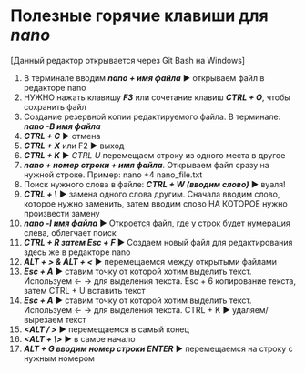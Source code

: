 # Полезные горячие клавиши для ***nano*** 
[Данный редактор открывается через Git Bash на Windows]
1) В терминале вводим ***nano + имя файла*** ► открываем файл в редакторе nano
2) НУЖНО нажать клавишу ***F3*** или сочетание клавиш ***CTRL + O***, чтобы сохранить файл
3) Создание резервной копии редактируемого файла. В терминале: ***nano -B имя файла***
4) ***CTRL + C*** ► отмена
5) ***CTRL + X*** или F2 ► выход
6) ***CTRL + K*** ► *CTRL U* перемещаем строку из одного места в другое
7) ***nano + номер строки + имя файла***. Открываем файл сразу на нужной строке. Пример: nano +4 nano_file.txt
8) Поиск нужного слова в файле: ***CTRL + W (вводим слово)*** ► вуаля!
9) ***CTRL + \\*** ► замена одного слова другим. Сначала вводим слово, которое нужно заменить, затем вводим слово НА КОТОРОЕ нужно произвести замену
10) ***nano -l имя файла*** ► Откроется файл, где у строк будет нумерация слева, облегчает поиск 
11) ***CTRL + R затем Esc + F*** ► Создаем новый файл для редактирования здесь же в редакторе nano
12) ***ALT + > & ALT + <*** ► перемещаемся между открытыми файлами
13) ***Esc + A*** ► ставим точку от которой хотим выделить текст. Используем ← → для выделения текста. Esc + 6 копирование текста, затем CTRL + U вставить текст
14) ***Esc + A*** ► ставим точку от которой хотим выделить текст. Используем ← → для выделения текста. CTRL + K ► удаляем/вырезаем текст
15) ***<ALT  / >***   ► перемещаемся в самый конец 
16) ***<ALT + \\>***   ► в самое начало 
17) ***ALT + G вводим номер строки ENTER*** ► перемещаемся на строку с нужным номером
